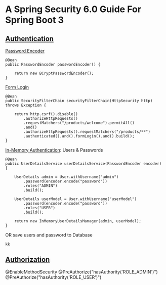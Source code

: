 # A Spring Security 6.0 Guide For Spring Boot 3

## [Authentication](https://docs.spring.io/spring-security/reference/servlet/authentication/index.html)
[Password Encoder](https://docs.spring.io/spring-security/reference/servlet/authentication/passwords/password-encoder.html)
```
@Bean
public PasswordEncoder passwordEncoder() {

    return new BCryptPasswordEncoder();
}
```
[Form Login](https://docs.spring.io/spring-security/reference/servlet/authentication/passwords/form.html)
```
@Bean
public SecurityFilterChain securityFilterChain(HttpSecurity http) throws Exception {

    return http.csrf().disable()
        .authorizeHttpRequests()
        .requestMatchers("/products/welcome").permitAll()
        .and()
        .authorizeHttpRequests().requestMatchers("/products/**")
        .authenticated().and().formLogin().and().build();
}
```
[In-Memory Authentication](https://docs.spring.io/spring-security/reference/servlet/authentication/passwords/in-memory.html): Users & Passwords
```
@Bean
public UserDetailsService userDetailsService(PasswordEncoder encoder) {

    UserDetails admin = User.withUsername("admin")
        .password(encoder.encode("password"))
        .roles("ADMIN")
        .build();
        
    UserDetails userModel = User.withUsername("userModel")
        .password(encoder.encode("password"))
        .roles("USER")
        .build();
        
    return new InMemoryUserDetailsManager(admin, userModel);
}
```
OR
save users and password to Database
```
kk
```
## [Authorization](https://docs.spring.io/spring-security/reference/servlet/authorization/index.html)
@EnableMethodSecurity
@PreAuthorize("hasAuthority('ROLE_ADMIN')")
@PreAuthorize("hasAuthority('ROLE_USER')")
